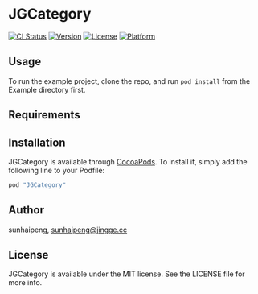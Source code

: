 # JGCategory

[![CI Status](http://img.shields.io/travis/sunhaipeng/JGCategory.svg?style=flat)](https://travis-ci.org/sunhaipeng/JGCategory)
[![Version](https://img.shields.io/cocoapods/v/JGCategory.svg?style=flat)](http://cocoadocs.org/docsets/JGCategory)
[![License](https://img.shields.io/cocoapods/l/JGCategory.svg?style=flat)](http://cocoadocs.org/docsets/JGCategory)
[![Platform](https://img.shields.io/cocoapods/p/JGCategory.svg?style=flat)](http://cocoadocs.org/docsets/JGCategory)

## Usage

To run the example project, clone the repo, and run `pod install` from the Example directory first.

## Requirements

## Installation

JGCategory is available through [CocoaPods](http://cocoapods.org). To install
it, simply add the following line to your Podfile:

```ruby
pod "JGCategory"
```

## Author

sunhaipeng, sunhaipeng@jingge.cc

## License

JGCategory is available under the MIT license. See the LICENSE file for more info.

